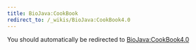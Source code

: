 ```yaml
---
title: BioJava:CookBook
redirect_to: /_wikis/BioJava:CookBook4.0
---
```


You should automatically be redirected to [BioJava:CookBook4.0](/_wikis/BioJava:CookBook4.0)
